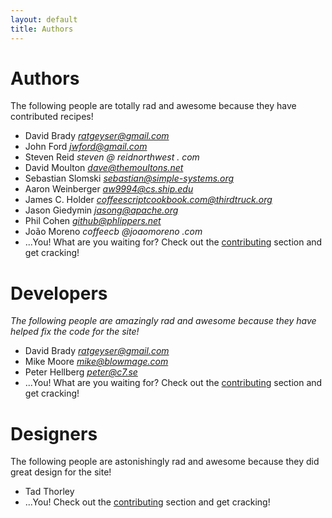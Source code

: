 ```yaml
---
layout: default
title: Authors
---
```


# Authors

The following people are totally rad and awesome because they have contributed recipes!

* David Brady *ratgeyser@gmail.com*
* John Ford *jwford@gmail.com*
* Steven Reid *steven @ reidnorthwest . com*
* David Moulton *dave@themoultons.net*
* Sebastian Slomski *sebastian@simple-systems.org*
* Aaron Weinberger *aw9994@cs.ship.edu*
* James C. Holder *coffeescriptcookbook.com@thirdtruck.org*
* Jason Giedymin *jasong@apache.org*
* Phil Cohen *github@phlippers.net*
* João Moreno *coffeecb @joaomoreno .com*
* ...You! What are you waiting for? Check out the [contributing](/contributing) section and get cracking!

# Developers

*The following people are amazingly rad and awesome because they have helped fix the code for the site!*

* David Brady *ratgeyser@gmail.com*
* Mike Moore *mike@blowmage.com*
* Peter Hellberg *peter@c7.se*
* ...You! What are you waiting for? Check out the [contributing](/contributing) section and get cracking!

# Designers

The following people are astonishingly rad and awesome because they did great design for the site!

* Tad Thorley
* ...You! Check out the [contributing](/contributing) section and get cracking!
